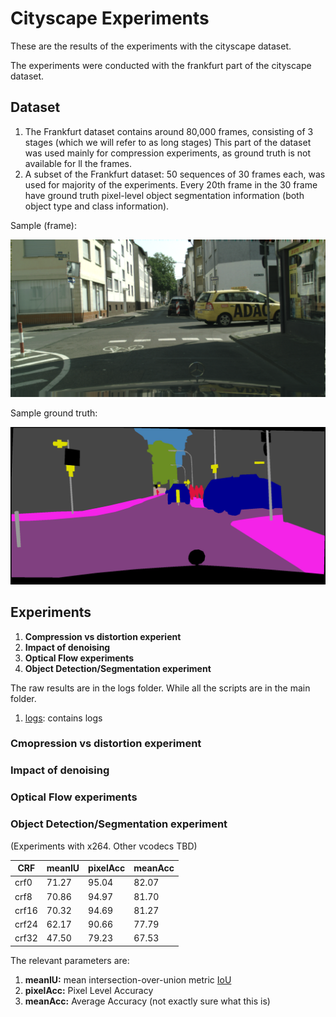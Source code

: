 # Cityscape Experiments
These are the results of the experiments with the cityscape dataset.

The experiments were conducted with the frankfurt part of the cityscape dataset.
## Dataset

1. The Frankfurt dataset contains around 80,000 frames, consisting of 3 stages (which we will refer to as long stages)
This part of the dataset was used mainly for compression experiments, as ground truth is not available for ll the frames.
2. A subset of the Frankfurt dataset: 50 sequences of 30 frames each, was used for majority of the experiments. 
Every 20th frame in the 30 frame have ground truth pixel-level object segmentation information 
(both object type and class information).

Sample (frame): 

![Sample Frame](sample_data/frankfurt_000000_000293_leftImg8bit.png)

Sample ground truth:

![Sample GT](sample_data/frankfurt_000000_000294_gtFine_color.png)

## Experiments
1. **Compression vs distortion experient**
2. **Impact of denoising**
3. **Optical Flow experiments**
4. **Object Detection/Segmentation experiment**

The raw results are in the logs folder. While all the scripts are in the main folder. 
1. [logs](logs): contains logs



### Cmopression vs distortion experiment

### Impact of denoising

### Optical Flow experiments

### Object Detection/Segmentation experiment

(Experiments with x264. Other vcodecs TBD)

CRF|meanIU |pixelAcc | meanAcc
--- | --- | --- | ---
crf0|71.27| 95.04 | 82.07 
crf8|70.86 | 94.97 | 81.70
crf16| 70.32 | 94.69 | 81.27
crf24| 62.17 | 90.66 | 77.79
crf32| 47.50 | 79.23 | 67.53

The relevant parameters are:

1. **meanIU:** mean intersection-over-union metric [IoU](https://www.cityscapes-dataset.com/benchmarks/) 
2. **pixelAcc:** Pixel Level Accuracy
3. **meanAcc:** Average Accuracy (not exactly sure what this is)

